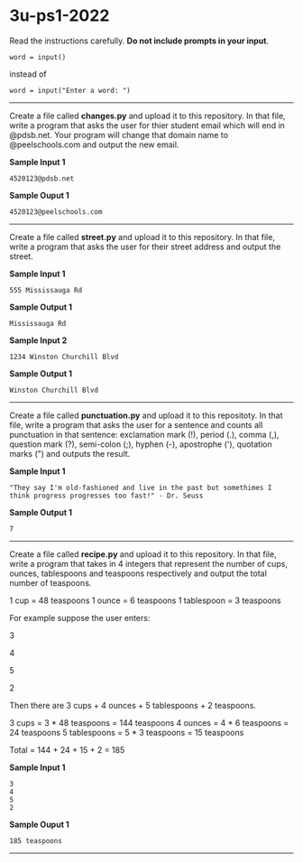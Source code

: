 # 3u-ps1-2022

Read the instructions carefully. **Do not include prompts in your input**.

```
word = input()
```

instead of

```
word = input("Enter a word: ")
```

---

Create a file called **changes.py** and upload it to this repository. In that file, write a program that asks the user for thier student email which will end in @pdsb.net. Your program will change that domain name to @peelschools.com and output the new email.

**Sample Input 1**
```
4520123@pdsb.net
```

**Sample Ouput 1**
```
4520123@peelschools.com
```
---

Create a file called **street.py** and upload it to this repository. In that file, write a program that asks the user for their street address and output the street.

**Sample Input 1**
 ```
 555 Mississauga Rd
 ```
 
 **Sample Output 1**
 ```
Mississauga Rd
 ```
 
 **Sample Input 2**
 ```
1234 Winston Churchill Blvd
 ```
 
 **Sample Output 1**
 ```
Winston Churchill Blvd
 ```
---

Create a file called **punctuation.py** and upload it to this repositoty. In that file, write a program that asks the user for a sentence and counts all punctuation in that sentence: exclamation mark (!), period (.), comma (,), question mark (?), semi-colon (;), hyphen (-), apostrophe ('), quotation marks (") and outputs the result.

**Sample Input 1**
```
"They say I'm old-fashioned and live in the past but somethimes I think progress progresses too fast!" - Dr. Seuss
```

**Sample Output 1**
```
7
```
---

Create a file called **recipe.py** and upload it to this repository. In that file, write a program that takes in 4 integers that represent the number of cups, ounces, tablespoons and teaspoons respectively and output the total number of teaspoons.

1 cup = 48 teaspoons
1 ounce = 6 teaspoons
1 tablespoon = 3 teaspoons

For example suppose the user enters:

3

4

5

2

Then there are 3 cups + 4 ounces + 5 tablespoons + 2 teaspoons.

3 cups = 3 * 48 teaspoons = 144 teaspoons
4 ounces = 4 * 6 teaspoons = 24 teaspoons
5 tablespoons = 5 * 3 teaspoons = 15 teaspoons

Total = 144 + 24 + 15 + 2 = 185 

**Sample Input 1**
```
3
4
5
2
```

**Sample Ouput 1**
```
185 teaspoons
```
---
